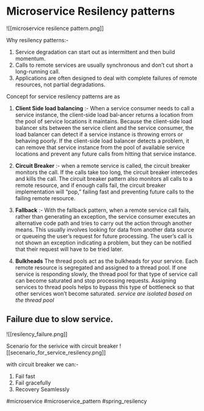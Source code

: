 # Microservice Resilency patterns



![[microservice resilence pattern.png]]

Why resilency patterns:-
 1) Service degradation can start out as intermittent and then build momentum.
 2) Calls to remote services are usually synchronous and don’t cut short a long-running call.
 3) Applications are often designed to deal with complete failures of remote resources, not partial degradations.

Concept for service resilency patterns are as
1) **Client Side load balancing** :- 
	 When a service consumer needs to call a service instance, the client-side load bal-ancer returns a location from the pool of service locations it maintains. Because the client-side load balancer sits between the service client and the service consumer, the load balancer can detect if a service instance is throwing errors or behaving poorly. If the client-side load balancer detects a problem, it can remove that service instance from the pool of available service locations and prevent any future calls from hitting that service instance.
	 
2) **Circuit Breaker** :-
	when a remote service is called, the circuit breaker monitors the call. If the calls take too long, the circuit breaker intercedes and kills the call. The circuit breaker pattern also monitors all calls to a remote resource, and if enough calls fail, the circuit breaker implementation will “pop,” failing fast and preventing future calls to the failing remote resource.

3) **Fallback** :-
	With the fallback pattern, when a remote service call fails, rather than generating an exception, the service consumer executes an alternative code path and tries to carry out the action through another means. This usually involves looking for data from another data source or queueing the user’s request for future processing. The user’s call is not shown an exception indicating a problem, but they can be notified that their request will have to be tried later.

4) **Bulkheads**
	The thread pools act as the bulkheads for your service. Each remote resource is segregated and assigned to a thread pool. If one service is responding slowly, the thread pool for that type of service call can become saturated and stop processing requests. Assigning services to thread pools helps to bypass this type of bottleneck so that other services won’t become saturated.
	*service are isolated based on the thread pool*



## Failure  due to slow service.
![[resilency_failure.png]]

	
Scenario for the serivice with circuit breaker 
![[secenario_for_service_resilency.png]]


with circuit breaker we can:-
 1) Fail fast
 2) Fail gracefully
 3) Recovery Seamlessly


#microservice  #microservice_pattern #spring_resilency 